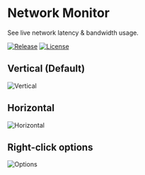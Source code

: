 # Network Monitor

See live network latency & bandwidth usage.

[![Release](https://img.shields.io/github/release/danielchalmers/Network-Monitor.svg?label=Release&maxAge=60)](https://github.com/danielchalmers/Network-Monitor/releases/latest)
[![License](https://img.shields.io/github/license/danielchalmers/Network-Monitor.svg?label=License&maxAge=86400)](LICENSE.md)

## Vertical (Default)

![Vertical](https://user-images.githubusercontent.com/7112040/33785224-16384542-dc32-11e7-8574-676f0fe52726.gif)

## Horizontal

![Horizontal](https://user-images.githubusercontent.com/7112040/33785456-202dfeb0-dc33-11e7-87e5-af4a09d77058.gif)

## Right-click options

![Options](https://user-images.githubusercontent.com/7112040/33785548-894d2a06-dc33-11e7-9218-8c4d7bfc3634.png)
